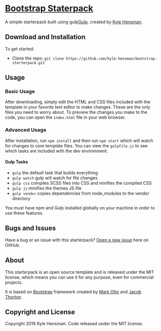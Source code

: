 # [Bootstrap Staterpack](https://github.com/kyle-hensman/bootstrap-starterpack)

A simple starterpack built using gulp[Gulp](https://gulpjs.com/), created by [Kyle Hensman](https://kyle-hensman.firebaseapp.com/).

## Download and Installation

To get started:
* Clone the repo: `git clone https://github.com/kyle-hensman/bootstrap-starterpack.git`

## Usage

### Basic Usage

After downloading, simply edit the HTML and CSS files included with the template in your favorite text editor to make changes. These are the only files you need to worry about. To preview the changes you make to the code, you can open the `index.html` file in your web browser.

### Advanced Usage

After installation, run `npm install` and then run `npm start` which will watch for changes to core template files. You can view the `gulpfile.js` to see which tasks are included with the dev environment.

#### Gulp Tasks

- `gulp` the default task that builds everything
- `gulp watch` gulp will watch for file changes
- `gulp css` compiles SCSS files into CSS and minifies the compiled CSS
- `gulp js` minifies the themes JS file
- `gulp vendor` copies dependencies from node_modules to the vendor directory

You must have npm and Gulp installed globally on your machine in order to use these features.

## Bugs and Issues

Have a bug or an issue with this starterpack? [Open a new issue](https://github.com/kyle-hensman/bootstrap-starterpack/issues) here on GitHub.

## About

This starterpack is an open source template and is released under the MIT license, which means you can use it for any purpose, even for commercial projects.

It is based on [Bootstrap](http://getbootstrap.com/) framework created by [Mark Otto](https://twitter.com/mdo) and [Jacob Thorton](https://twitter.com/fat).

## Copyright and License

Copyright 2019 Kyle Hensman. Code released under the MIT license.
